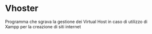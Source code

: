 # Vhoster
Programma che sgrava la gestione dei Virtual Host in caso di utilizzo di Xampp per la creazione di siti internet
